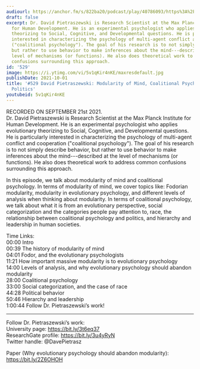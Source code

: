 ```yaml
---
audiourl: https://anchor.fm/s/822ba20/podcast/play/40786093/https%3A%2F%2Fd3ctxlq1ktw2nl.cloudfront.net%2Fstaging%2F2021-8-24%2Fa284c53b-ce48-063a-8cae-c2b0c3087954.m4a
draft: false
excerpt: Dr. David Pietraszewski is Research Scientist at the Max Planck Institute
  for Human Development. He is an experimental psychologist who applies evolutionary
  theorizing to Social, Cognitive, and Developmental questions. He is particularly
  interested in characterizing the psychology of multi-agent conflict and cooperation
  ("coalitional psychology"). The goal of his research is to not simply describe behavior,
  but rather to use behavior to make inferences about the mind---described at the
  level of mechanisms (or functions). He also does theoretical work to address common
  confusions surrounding this approach.
id: '529'
image: https://i.ytimg.com/vi/5v1qKir4nKE/maxresdefault.jpg
publishDate: 2021-10-01
title: '#529 David Pietraszewski: Modularity of Mind, Coalitional Psychology, and
  Politics'
youtubeid: 5v1qKir4nKE
---
```

<div class="timelinks">

RECORDED ON SEPTEMBER 21st 2021.  
Dr. David Pietraszewski is Research Scientist at the Max Planck Institute for Human Development. He is an experimental psychologist who applies evolutionary theorizing to Social, Cognitive, and Developmental questions. He is particularly interested in characterizing the psychology of multi-agent conflict and cooperation ("coalitional psychology"). The goal of his research is to not simply describe behavior, but rather to use behavior to make inferences about the mind---described at the level of mechanisms (or functions). He also does theoretical work to address common confusions surrounding this approach.

In this episode, we talk about modularity of mind and coalitional psychology. In terms of modularity of mind, we cover topics like: Fodorian modularity, modularity in evolutionary psychology, and different levels of analysis when thinking about modularity. In terms of coalitional psychology, we talk about what it is from an evolutionary perspective, social categorization and the categories people pay attention to, race, the relationship between coalitional psychology and politics, and hierarchy and leadership in human societies.

Time Links:  
<time>00:00</time> Intro  
<time>00:39</time> The history of modularity of mind  
<time>04:01</time> Fodor, and the evolutionary psychologists  
<time>11:21</time> How important massive modularity is to evolutionary psychology  
<time>14:00</time> Levels of analysis, and why evolutionary psychology should abandon modularity  
<time>28:00</time> Coalitional psychology  
<time>33:00</time> Social categorization, and the case of race  
<time>44:28</time> Political behavior  
<time>50:46</time> Hierarchy and leadership  
<time>1:00:44</time> Follow Dr. Pietraszewski’s work!

---

Follow Dr. Pietraszewski’s work:  
University page: https://bit.ly/3t6eq37  
ResearchGate profile: https://bit.ly/3u4yRyN  
Twitter handle: @DavePietrasz

Paper (Why evolutionary psychology should abandon modularity): https://bit.ly/2Z6OHOH
</div>

